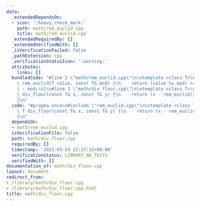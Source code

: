 ```yaml
---
data:
  _extendedDependsOn:
  - icon: ':heavy_check_mark:'
    path: math/rem_euclid.cpp
    title: math/rem_euclid.cpp
  _extendedRequiredBy: []
  _extendedVerifiedWith: []
  _isVerificationFailed: false
  _pathExtension: cpp
  _verificationStatusIcon: ':warning:'
  attributes:
    links: []
  bundledCode: "#line 2 \"math/rem_euclid.cpp\"\n\ntemplate <class T>\nconstexpr T\
    \ rem_euclid(T value, const T& mod) {\n    return (value %= mod) >= 0 ? value\
    \ : mod;\n}\n#line 3 \"math/div_floor.cpp\"\n\ntemplate <class T>\nconstexpr T\
    \ div_floor(const T& x, const T& y) {\n    return (x - rem_euclid(x, y)) / y;\n\
    }\n"
  code: "#pragma once\n#include \"rem_euclid.cpp\"\n\ntemplate <class T>\nconstexpr\
    \ T div_floor(const T& x, const T& y) {\n    return (x - rem_euclid(x, y)) / y;\n\
    }\n"
  dependsOn:
  - math/rem_euclid.cpp
  isVerificationFile: false
  path: math/div_floor.cpp
  requiredBy: []
  timestamp: '2021-03-24 22:27:32+09:00'
  verificationStatus: LIBRARY_NO_TESTS
  verifiedWith: []
documentation_of: math/div_floor.cpp
layout: document
redirect_from:
- /library/math/div_floor.cpp
- /library/math/div_floor.cpp.html
title: math/div_floor.cpp
---
```

